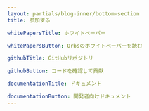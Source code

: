 ```yaml
---
layout: partials/blog-inner/bottom-section
title: 参加する

whitePapersTitle: ホワイトペーパー

whitePapersButton: Orbsのホワイトペーパーを読む

githubTitle: GitHubリポジトリ

githubButton: コードを確認して貢献

documentationTitle: ドキュメント

documentationButton: 開発者向けドキュメント
---
```

